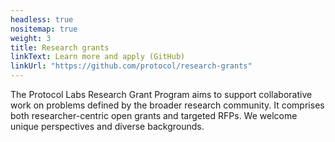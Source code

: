 ```yaml
---
headless: true
nositemap: true
weight: 3
title: Research grants
linkText: Learn more and apply (GitHub)
linkUrl: "https://github.com/protocol/research-grants"
---
```


The Protocol Labs Research Grant Program aims to support collaborative work on problems defined by the broader research community. It comprises both researcher-centric open grants and targeted RFPs. We welcome unique perspectives and diverse backgrounds.
